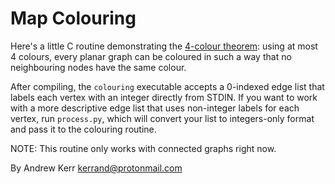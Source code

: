 Map Colouring
=============

Here's a little C routine demonstrating the 
[4-colour theorem](https://mathworld.wolfram.com/Four-ColorTheorem.html): using 
at most 4 colours, every planar graph can be coloured in such a way that no 
neighbouring nodes have the same colour.

After compiling, the `colouring` executable accepts a 0-indexed edge list that labels
each vertex with an integer directly from STDIN. If you want to work with a
more descriptive edge list that uses non-integer labels for each vertex, 
run `process.py`, which will convert your list to integers-only format and
pass it to the colouring routine.

NOTE: This routine only works with connected graphs right now.

By Andrew Kerr <kerrand@protonmail.com>

